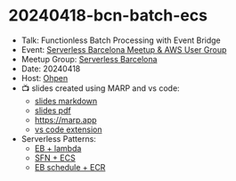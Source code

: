 # 20240418-bcn-batch-ecs


* Talk: Functionless Batch Processing with Event Bridge
* Event: [Serverless Barcelona Meetup & AWS User Group](https://www.meetup.com/serverless-barcelona/events/299888144/)
* Meetup Group: [Serverless Barcelona](https://www.meetup.com/serverless-barcelona/)
* Date: 20240418
* Host: [Ohpen](https://ohpen.com)
* 📺️ slides created using MARP and vs code:
  * [slides markdown](20240418-bcn-batch-ecs.md)
  * [slides pdf](20240418-bcn-batch-ecs.pdf)
  * https://marp.app
  * [vs code extension](https://marketplace.visualstudio.com/items?itemName=marp-team.marp-vscode)
* Serverless Patterns:
  * [EB + lambda](https://serverlessland.com/patterns/eventbridge-lambda-terraform)
  * [SFN + ECS](https://serverlessland.com/patterns/sfn-fargate-tf)
  * [EB schedule + ECR](https://serverlessland.com/patterns/eventbridge-schedule-ecs-terraform)
<!-- * [EB + SQS + ECR](https://serverlessland.com/patterns/eventbridge-sqs-ecs-cdk) -->
